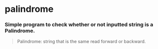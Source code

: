 # palindrome

### Simple program to check whether or not inputted string is a Palindrome.

> Palindrome: string that is the same read forward or backward.
